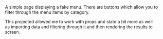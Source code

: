 A simple page displaying a fake menu. There are buttons which allow you to filter through the menu items by category. 

This projected allowed me to work with props and state a bit more as well as importing data and filtering through it and then rendering the results to screen. 
